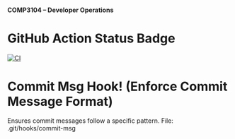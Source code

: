 #### COMP3104 – Developer Operations

# GitHub Action Status Badge
[![CI](https://github.com/LynxGVA/COMP3104/actions/workflows/ci.yml/badge.svg)](https://github.com/LynxGVA/COMP3104/actions/workflows/ci.yml)

# Commit Msg Hook! (Enforce Commit Message Format)
Ensures commit messages follow a specific pattern.
File: .git/hooks/commit-msg

